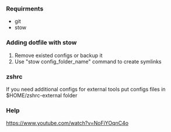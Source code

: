 ### Requirments

- git
- stow

### Adding dotfile with stow

1. Remove existed configs or backup it
2. Use "stow config_folder_name" command to create symlinks

### zshrc

If you need additional configs for external tools
put configs files in $HOME/zshrc-external folder

### Help

https://www.youtube.com/watch?v=NoFiYOqnC4o
